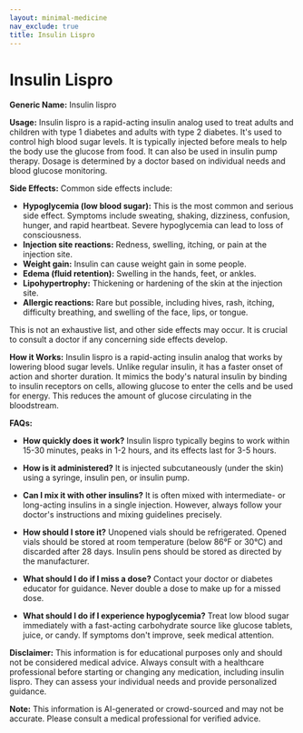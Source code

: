 ```yaml
---
layout: minimal-medicine
nav_exclude: true
title: Insulin Lispro
---
```


# Insulin Lispro

**Generic Name:** Insulin lispro

**Usage:** Insulin lispro is a rapid-acting insulin analog used to treat adults and children with type 1 diabetes and adults with type 2 diabetes.  It's used to control high blood sugar levels. It is typically injected before meals to help the body use the glucose from food.  It can also be used in insulin pump therapy.  Dosage is determined by a doctor based on individual needs and blood glucose monitoring.


**Side Effects:** Common side effects include:

* **Hypoglycemia (low blood sugar):** This is the most common and serious side effect. Symptoms include sweating, shaking, dizziness, confusion, hunger, and rapid heartbeat.  Severe hypoglycemia can lead to loss of consciousness.
* **Injection site reactions:**  Redness, swelling, itching, or pain at the injection site.
* **Weight gain:** Insulin can cause weight gain in some people.
* **Edema (fluid retention):**  Swelling in the hands, feet, or ankles.
* **Lipohypertrophy:**  Thickening or hardening of the skin at the injection site.
* **Allergic reactions:**  Rare but possible, including hives, rash, itching, difficulty breathing, and swelling of the face, lips, or tongue.

This is not an exhaustive list, and other side effects may occur.  It is crucial to consult a doctor if any concerning side effects develop.


**How it Works:** Insulin lispro is a rapid-acting insulin analog that works by lowering blood sugar levels.  Unlike regular insulin, it has a faster onset of action and shorter duration. It mimics the body's natural insulin by binding to insulin receptors on cells, allowing glucose to enter the cells and be used for energy. This reduces the amount of glucose circulating in the bloodstream.


**FAQs:**

* **How quickly does it work?** Insulin lispro typically begins to work within 15-30 minutes, peaks in 1-2 hours, and its effects last for 3-5 hours.

* **How is it administered?** It is injected subcutaneously (under the skin) using a syringe, insulin pen, or insulin pump.

* **Can I mix it with other insulins?** It is often mixed with intermediate- or long-acting insulins in a single injection.  However, always follow your doctor's instructions and mixing guidelines precisely.

* **How should I store it?**  Unopened vials should be refrigerated.  Opened vials should be stored at room temperature (below 86°F or 30°C) and discarded after 28 days.  Insulin pens should be stored as directed by the manufacturer.

* **What should I do if I miss a dose?** Contact your doctor or diabetes educator for guidance.  Never double a dose to make up for a missed dose.

* **What should I do if I experience hypoglycemia?** Treat low blood sugar immediately with a fast-acting carbohydrate source like glucose tablets, juice, or candy.  If symptoms don't improve, seek medical attention.


**Disclaimer:** This information is for educational purposes only and should not be considered medical advice. Always consult with a healthcare professional before starting or changing any medication, including insulin lispro.  They can assess your individual needs and provide personalized guidance.


**Note:** This information is AI-generated or crowd-sourced and may not be accurate. Please consult a medical professional for verified advice.